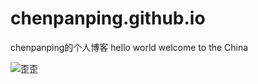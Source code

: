 # chenpanping.github.io
chenpanping的个人博客
hello world
welcome to the China


![歪歪](https://github.com/chenpanping/chenpanping.github.io/assets/117699013/6b415485-c720-4445-bd29-ab4ab62ac6b8)
